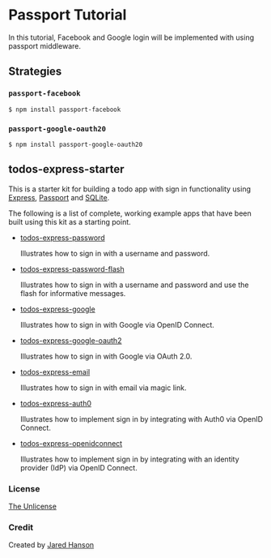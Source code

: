 # Passport Tutorial

In this tutorial, Facebook and Google login will be implemented with using passport middleware.

## Strategies

### `passport-facebook`

```
$ npm install passport-facebook
```

### `passport-google-oauth20`

```
$ npm install passport-google-oauth20
```

## todos-express-starter

This is a starter kit for building a todo app with sign in functionality using
[Express](https://expressjs.com/), [Passport](https://www.passportjs.org/) and
[SQLite](https://www.sqlite.org/).

The following is a list of complete, working example apps that have been built
using this kit as a starting point.

- [todos-express-password](https://github.com/passport/todos-express-password)

  Illustrates how to sign in with a username and password.

- [todos-express-password-flash](https://github.com/passport/todos-express-password-flash)

  Illustrates how to sign in with a username and password and use the flash for
  informative messages.

- [todos-express-google](https://github.com/passport/todos-express-google)

  Illustrates how to sign in with Google via OpenID Connect.

- [todos-express-google-oauth2](https://github.com/passport/todos-express-google-oauth2)

  Illustrates how to sign in with Google via OAuth 2.0.

- [todos-express-email](https://github.com/passport/todos-express-email)

  Illustrates how to sign in with email via magic link.

- [todos-express-auth0](https://github.com/passport/todos-express-auth0)

  Illustrates how to implement sign in by integrating with Auth0 via OpenID Connect.

- [todos-express-openidconnect](https://github.com/passport/todos-express-openidconnect)

  Illustrates how to implement sign in by integrating with an identity provider (IdP) via OpenID Connect.

### License

[The Unlicense](https://opensource.org/licenses/unlicense)

### Credit

Created by [Jared Hanson](https://www.jaredhanson.me/)
